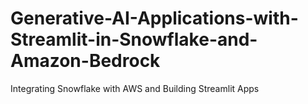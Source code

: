 # Generative-AI-Applications-with-Streamlit-in-Snowflake-and-Amazon-Bedrock
Integrating Snowflake with AWS and Building Streamlit Apps
